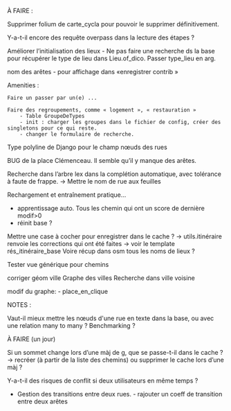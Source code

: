 
À FAIRE :

Supprimer folium de carte_cycla pour pouvoir le supprimer définitivement.

Y-a-t-il encore des requête overpass dans la lecture des étapes ?

Améliorer l’initialisation des lieux
	- Ne pas faire une recherche ds la base pour récupérer le type de lieu dans Lieu.of_dico. Passer type_lieu en arg.

nom des arêtes
	- pour affichage dans «enregistrer contrib »
	
	
Amenities :
	
    Faire un passer par un(e) ...

	Faire des regroupements, comme « logement », « restauration »
		- Table GroupeDeTypes
		- init : charger les groupes dans le fichier de config, créer des singletons pour ce qui reste.
		- changer le formulaire de recherche.


Type polyline de Django pour le champ nœuds des rues



BUG de la place Clémenceau. Il semble qu’il y manque des arêtes.



Recherche dans l’arbre lex dans la complétion automatique, avec tolérance à faute de frappe.
    -> Mettre le nom de rue aux feuilles


Rechargement et entraînement pratique...
   - apprentissage auto. Tous les chemin qui ont un score de dernière modif>0
   - réinit base ?


Mettre une case à cocher pour enregistrer dans le cache ?
   -> utils.itinéraire renvoie les corrections qui ont été faites
   -> voir le template rés_itinéraire_base
Voire récup dans osm tous les noms de lieux ?



Tester vue générique pour chemins


corriger géom ville
Graphe des villes
Recherche dans ville voisine


modif du graphe:
      - place_en_clique


NOTES :


Vaut-il mieux mettre les nœuds d'une rue en texte dans la base, ou avec une relation many to many ? Benchmarking ?



À FAIRE (un jour)


Si un sommet change lors d’une màj de g, que se passe-t-il dans le cache ? -> recréer (à partir de la liste des chemins) ou supprimer le cache lors d’une màj ?

Y-a-t-il des risques de conflit si deux utilisateurs en même temps ?

- Gestion des transitions entre deux rues.
  	  - rajouter un coeff de transition entre deux arêtes

